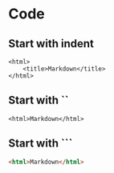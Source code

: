 # Code

## Start with indent
    <html>
        <title>Markdown</title>
    </html>
    
## Start with ``
`<html>Markdown</html>`

## Start with ```
```html
<html>Markdown</html>
```